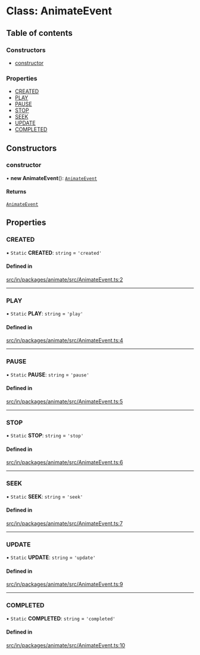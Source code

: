 # Class: AnimateEvent

## Table of contents

### Constructors

- [constructor](AnimateEvent.md#constructor)

### Properties

- [CREATED](AnimateEvent.md#created)
- [PLAY](AnimateEvent.md#play)
- [PAUSE](AnimateEvent.md#pause)
- [STOP](AnimateEvent.md#stop)
- [SEEK](AnimateEvent.md#seek)
- [UPDATE](AnimateEvent.md#update)
- [COMPLETED](AnimateEvent.md#completed)

## Constructors

### constructor

• **new AnimateEvent**(): [`AnimateEvent`](AnimateEvent.md)

#### Returns

[`AnimateEvent`](AnimateEvent.md)

## Properties

### CREATED

▪ `Static` **CREATED**: `string` = `'created'`

#### Defined in

[src/in/packages/animate/src/AnimateEvent.ts:2](https://github.com/leaferjs/leafer-in/blob/9b153e8436ed0ed3634ce9190cd6216c0efe96d6/packages/animate/src/AnimateEvent.ts#L2)

___

### PLAY

▪ `Static` **PLAY**: `string` = `'play'`

#### Defined in

[src/in/packages/animate/src/AnimateEvent.ts:4](https://github.com/leaferjs/leafer-in/blob/9b153e8436ed0ed3634ce9190cd6216c0efe96d6/packages/animate/src/AnimateEvent.ts#L4)

___

### PAUSE

▪ `Static` **PAUSE**: `string` = `'pause'`

#### Defined in

[src/in/packages/animate/src/AnimateEvent.ts:5](https://github.com/leaferjs/leafer-in/blob/9b153e8436ed0ed3634ce9190cd6216c0efe96d6/packages/animate/src/AnimateEvent.ts#L5)

___

### STOP

▪ `Static` **STOP**: `string` = `'stop'`

#### Defined in

[src/in/packages/animate/src/AnimateEvent.ts:6](https://github.com/leaferjs/leafer-in/blob/9b153e8436ed0ed3634ce9190cd6216c0efe96d6/packages/animate/src/AnimateEvent.ts#L6)

___

### SEEK

▪ `Static` **SEEK**: `string` = `'seek'`

#### Defined in

[src/in/packages/animate/src/AnimateEvent.ts:7](https://github.com/leaferjs/leafer-in/blob/9b153e8436ed0ed3634ce9190cd6216c0efe96d6/packages/animate/src/AnimateEvent.ts#L7)

___

### UPDATE

▪ `Static` **UPDATE**: `string` = `'update'`

#### Defined in

[src/in/packages/animate/src/AnimateEvent.ts:9](https://github.com/leaferjs/leafer-in/blob/9b153e8436ed0ed3634ce9190cd6216c0efe96d6/packages/animate/src/AnimateEvent.ts#L9)

___

### COMPLETED

▪ `Static` **COMPLETED**: `string` = `'completed'`

#### Defined in

[src/in/packages/animate/src/AnimateEvent.ts:10](https://github.com/leaferjs/leafer-in/blob/9b153e8436ed0ed3634ce9190cd6216c0efe96d6/packages/animate/src/AnimateEvent.ts#L10)
